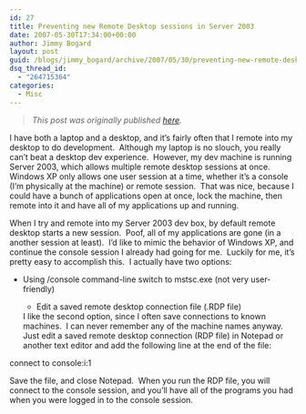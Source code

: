 ```yaml
---
id: 27
title: Preventing new Remote Desktop sessions in Server 2003
date: 2007-05-30T17:34:00+00:00
author: Jimmy Bogard
layout: post
guid: /blogs/jimmy_bogard/archive/2007/05/30/preventing-new-remote-desktop-sessions-in-server-2003.aspx
dsq_thread_id:
  - "264715364"
categories:
  - Misc
---
```

> _This post was originally published [here](http://grabbagoft.blogspot.com/2007/06/preventing-new-remote-desktop-sessions.html)._

I have both a laptop and a desktop, and it&#8217;s fairly often that I remote into my desktop to do development.&nbsp; Although my laptop is no slouch, you really can&#8217;t beat a desktop dev experience.&nbsp; However, my dev machine is running Server 2003, which allows multiple remote desktop sessions at once.&nbsp; Windows XP only allows one user session at a time, whether it&#8217;s a console (I&#8217;m physically at the machine) or remote session.&nbsp; That was nice, because I could have a bunch of applications open at once, lock the machine, then remote into it and have all of my applications up and running.

When I try and remote into my Server 2003 dev box, by default remote desktop starts a new session.&nbsp; Poof, all of my applications are gone (in a another session at least).&nbsp; I&#8217;d like to mimic the behavior of Windows XP, and continue the console session I already had going for me.&nbsp; Luckily for me, it&#8217;s pretty easy to accomplish this.&nbsp; I actually have two options:

  * Using /console command-line switch to mstsc.exe (not very user-friendly) 
      * Edit a saved remote desktop connection file (.RDP file)</ul> 
    I like the second option, since I often save connections to known machines.&nbsp; I can never remember&nbsp;any of the&nbsp;machine names anyway.&nbsp; Just edit a saved remote desktop connection (RDP file) in Notepad or another text editor and add the following line at the end of the file:
    
    connect to console:i:1
    
    Save the file, and close Notepad.&nbsp;&nbsp;When you run the RDP file, you will connect to the console session, and you&#8217;ll have all of the programs you had when you were logged in to the console session.